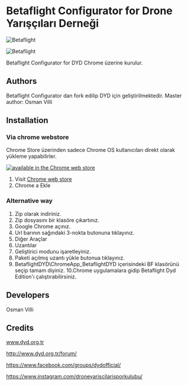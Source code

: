# Betaflight Configurator for Drone Yarışçıları Derneği

![Betaflight](http://static.rcgroups.net/forums/attachments/6/1/0/3/7/6/a9088900-228-bf_logo.jpg)

![Betaflight](https://scontent-frt3-1.xx.fbcdn.net/v/t31.0-8/19800952_570128203375463_5628880444271754617_o.jpg?oh=d6d1ffe25940fa6a6a0809373752ae5a&oe=5A031B2A)

Betaflight Configurator for DYD Chrome üzerine kurulur.



## Authors

Betaflight Configurator dan fork edilip DYD için geliştirilmektedir. Master author: Osman Villi

## Installation

### Via chrome webstore

Chrome Store üzerinden sadece Chrome OS kullanıcıları direkt olarak yükleme yapabilirler.

[![available in the Chrome web store](https://developer.chrome.com/webstore/images/ChromeWebStore_Badge_v2_206x58.png)](https://chrome.google.com/webstore/detail/betaflight-configurator-f/ejkpoeipcebogmhnhooccofpkpbfeleg?hl=tr)

1. Visit [Chrome web store](https://chrome.google.com/webstore/detail/betaflight-configurator-f/ejkpoeipcebogmhnhooccofpkpbfeleg?hl=tr)
2. Chrome a Ekle


### Alternative way

1. Zip olarak indiriniz.
2. Zip dosyasını bir klasöre çıkartınız. 
3. Google Chrome açınız.
4. Url barının sağındaki 3-nokta butonuna tıklayınız.
5. Diğer Araçlar
6. Uzantılar
7. Geliştirici modunu işaretleyiniz.
8. Paketi açılmış uzantı yükle butonua tıklayınız.
9. BetaflightDYD\ChromeApp_BetaflightDYD içerisindeki BF klasörünü seçip tamam diyiniz.
10.Chrome uygulamalara gidip Betaflight Dyd Edition'ı çalıştırabilirsiniz.

## Developers

Osman Villi

## Credits

www.dyd.org.tr

http://www.dyd.org.tr/forum/

https://www.facebook.com/groups/dydofficial/

https://www.instagram.com/droneyariscilarisporkulubu/

